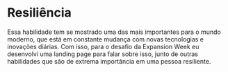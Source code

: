 # Resiliência

Essa habilidade tem se mostrado uma das mais importantes para o mundo moderno, que está em constante mudança com novas tecnologias e inovações diárias. Com isso, para o desafio da Expansion Week eu desenvolvi uma landing page para falar sobre isso, junto de outras habilidades que são de extrema importância em uma pessoa resiliente.